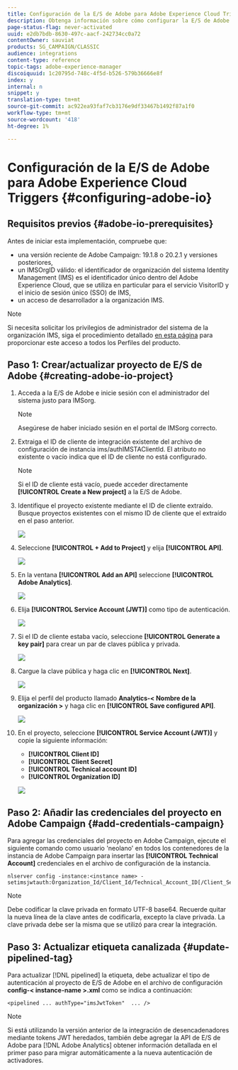 ```yaml
---
title: Configuración de la E/S de Adobe para Adobe Experience Cloud Triggers
description: Obtenga información sobre cómo configurar la E/S de Adobe para Adobe Experience Cloud Triggers
page-status-flag: never-activated
uuid: e2db7bdb-8630-497c-aacf-242734cc0a72
contentOwner: sauviat
products: SG_CAMPAIGN/CLASSIC
audience: integrations
content-type: reference
topic-tags: adobe-experience-manager
discoiquuid: 1c20795d-748c-4f5d-b526-579b36666e8f
index: y
internal: n
snippet: y
translation-type: tm+mt
source-git-commit: ac922ea93faf7cb3176e9df33467b1492f87a1f0
workflow-type: tm+mt
source-wordcount: '418'
ht-degree: 1%

---
```



# Configuración de la E/S de Adobe para Adobe Experience Cloud Triggers {#configuring-adobe-io}

## Requisitos previos {#adobe-io-prerequisites}

Antes de iniciar esta implementación, compruebe que:

* una versión reciente de Adobe Campaign: 19.1.8 o 20.2.1 y versiones posteriores,
* un IMSOrgID válido: el identificador de organización del sistema Identity Management (IMS) es el identificador único dentro del Adobe Experience Cloud, que se utiliza en particular para el servicio VisitorID y el inicio de sesión único (SSO) de IMS,
* un acceso de desarrollador a la organización IMS.

>[!NOTE]
>
>Si necesita solicitar los privilegios de administrador del sistema de la organización IMS, siga el procedimiento detallado [en esta página](https://helpx.adobe.com/ca/enterprise/admin-guide.html/ca/enterprise/using/manage-developers.ug.html) para proporcionar este acceso a todos los Perfiles del producto.


## Paso 1: Crear/actualizar proyecto de E/S de Adobe {#creating-adobe-io-project}

1. Acceda a la E/S de Adobe e inicie sesión con el administrador del sistema justo para IMSorg.

   >[!NOTE]
   >
   > Asegúrese de haber iniciado sesión en el portal de IMSorg correcto.

1. Extraiga el ID de cliente de integración existente del archivo de configuración de instancia ims/authIMSTAClientId. El atributo no existente o vacío indica que el ID de cliente no está configurado.

   >[!NOTE]
   >
   >Si el ID de cliente está vacío, puede acceder directamente **[!UICONTROL Create a New project]** a la E/S de Adobe.

1. Identifique el proyecto existente mediante el ID de cliente extraído. Busque proyectos existentes con el mismo ID de cliente que el extraído en el paso anterior.

   ![](assets/adobe_io_8.png)

1. Seleccione **[!UICONTROL + Add to Project]** y elija **[!UICONTROL API]**.

   ![](assets/adobe_io_1.png)

1. En la ventana **[!UICONTROL Add an API]** seleccione **[!UICONTROL Adobe Analytics]**.

   ![](assets/adobe_io_2.png)

1. Elija **[!UICONTROL Service Account (JWT)]** como tipo de autenticación.

   ![](assets/adobe_io_3.png)

1. Si el ID de cliente estaba vacío, seleccione **[!UICONTROL Generate a key pair]** para crear un par de claves pública y privada.

   ![](assets/adobe_io_4.png)

1. Cargue la clave pública y haga clic en **[!UICONTROL Next]**.

   ![](assets/adobe_io_5.png)

1. Elija el perfil del producto llamado **Analytics-&lt; Nombre de la organización >** y haga clic en **[!UICONTROL Save configured API]**.

   ![](assets/adobe_io_6.png)

1. En el proyecto, seleccione **[!UICONTROL Service Account (JWT)]** y copie la siguiente información:
   * **[!UICONTROL Client ID]**
   * **[!UICONTROL Client Secret]**
   * **[!UICONTROL Technical account ID]**
   * **[!UICONTROL Organization ID]**

   ![](assets/adobe_io_7.png)

## Paso 2: Añadir las credenciales del proyecto en Adobe Campaign {#add-credentials-campaign}

Para agregar las credenciales del proyecto en Adobe Campaign, ejecute el siguiente comando como usuario &#39;neolano&#39; en todos los contenedores de la instancia de Adobe Campaign para insertar las **[!UICONTROL Technical Account]** credenciales en el archivo de configuración de la instancia.

```
nlserver config -instance:<instance name> -setimsjwtauth:Organization_Id/Client_Id/Technical_Account_ID[/Client_Secret[/Base64_encoded_Private_Key]]
```

>[!NOTE]
>
>Debe codificar la clave privada en formato UTF-8 base64. Recuerde quitar la nueva línea de la clave antes de codificarla, excepto la clave privada. La clave privada debe ser la misma que se utilizó para crear la integración.

## Paso 3: Actualizar etiqueta canalizada {#update-pipelined-tag}

Para actualizar [!DNL pipelined] la etiqueta, debe actualizar el tipo de autenticación al proyecto de E/S de Adobe en el archivo de configuración **config-&lt; instance-name >.xml** como se indica a continuación:

```
<pipelined ... authType="imsJwtToken"  ... />
```

>[!NOTE]
>
>Si está utilizando la versión anterior de la integración de desencadenadores mediante tokens JWT heredados, también debe agregar la API de E/S de Adobe para [!DNL Adobe Analytics] obtener información detallada en el primer paso para migrar automáticamente a la nueva autenticación de activadores.
